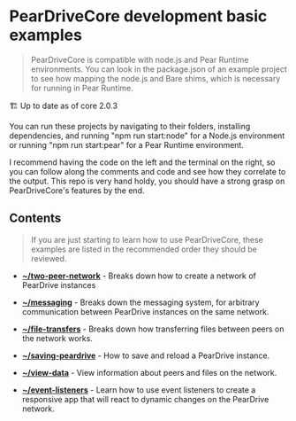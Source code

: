 # PearDriveCore development basic examples

> PearDriveCore is compatible with node.js and Pear Runtime environments. You can look in the package.json of an example project to see how mapping the node.js and Bare shims, which is necessary for running in Pear Runtime.

🏗️ Up to date as of core 2.0.3

You can run these projects by navigating to their folders, installing dependencies, and running "npm run start:node" for a Node.js environment or running "npm run start:pear" for a Pear Runtime environment.

I recommend having the code on the left and the terminal on the right, so you can follow along the comments and code and see how they correlate to the output. This repo is very hand holdy, you should have a strong grasp on PearDriveCore's features by the end.

## Contents

> If you are just starting to learn how to use PearDriveCore, these examples are listed in the recommended order they should be reviewed.

- **[~/two-peer-network](two-peer-network/index.js)** - Breaks down how to create a network of PearDrive instances

- **[~/messaging](messaging/index.js)** - Breaks down the messaging system, for arbitrary communication between PearDrive instances on the same network.

- **[~/file-transfers](file-transfers/index.js)** - Breaks down how transferring files between peers on the network works.

- **[~/saving-peardrive](saving-peardrive/index.js)** - How to save and reload a PearDrive instance.

- **[~/view-data](view-data/index.js)** - View information about peers and files on the network.

- **[~/event-listeners](event-listeners/index.js)** - Learn how to use event listeners to create a responsive app that will react to dynamic changes on the PearDrive network.
